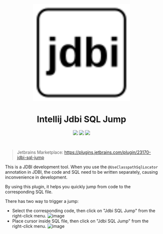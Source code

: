 <div align="center">
    <a href="https://plugins.jetbrains.com/plugin/23170-jdbi-sql-jump">
        <img src="./src/main/resources/META-INF/pluginIcon.svg" width="320" height="320" alt="logo"/>
    </a>
</div>

<h1 align="center">Intellij Jdbi SQL Jump</h1>

<p align="center">
<a href="https://plugins.jetbrains.com/plugin/23170-jdbi-sql-jump"><img src="https://img.shields.io/jetbrains/plugin/r/stars/23170?style=flat-square"></a>
<a href="https://plugins.jetbrains.com/plugin/23170-jdbi-sql-jump"><img src="https://img.shields.io/jetbrains/plugin/d/23170-jdbi-sql-jump.svg?style=flat-square"></a>
<a href="https://plugins.jetbrains.com/plugin/23170-jdbi-sql-jump"><img src="https://img.shields.io/jetbrains/plugin/v/23170-jdbi-sql-jump.svg?style=flat-square"></a>
</p>

<br>

> Jetbrains Marketplace: https://plugins.jetbrains.com/plugin/23170-jdbi-sql-jump

This is a JDBI development tool.
When you use the `@UseClasspathSqlLocator` annotation in JDBI, the code and SQL need to be written separately, causing inconvenience in development.

By using this plugin, it helps you quickly jump from code to the corresponding SQL file.

There has two way to trigger a jump:
- Select the corresponding code, then click on "Jdbi SQL Jump" from the right-click menu.
  ![image](https://github.com/PinXian53/intellij-jdbi-sql-jump/blob/main/image/code-to-sql.gif)
- Place cursor inside SQL file, then click on "Jdbi SQL Jump" from the right-click menu.
  ![image](https://github.com/PinXian53/intellij-jdbi-sql-jump/blob/main/image/sql-to-code.gif)